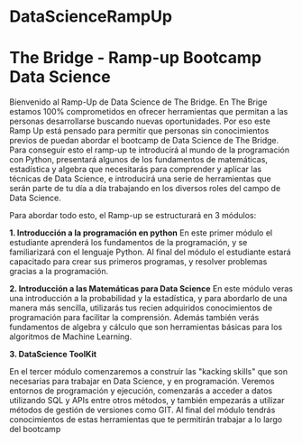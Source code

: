 # DataScienceRampUp
# **The Bridge - Ramp-up Bootcamp Data Science**

Bienvenido al Ramp-Up de Data Science de The Bridge. En The Brige estamos 100% comprometidos en ofrecer herramientas que permitan a las personas desarrollarse buscando nuevas oportunidades.
Por eso este Ramp Up está pensado para permitir que personas sin conocimientos previos de puedan abordar el bootcamp de Data Science de The Bridge.
Para conseguir esto el ramp-up te introducirá al mundo de la programación con Python, presentará algunos de los fundamentos de matemáticas, estadística y algebra que necesitarás para comprender y aplicar las técnicas de Data Science, e introducirá una serie de herramientas que serán parte de tu día a día trabajando en los diversos roles del campo de Data Science.

Para abordar todo esto,  el Ramp-up se estructurará en 3 módulos:

 **1. Introducción a la programación en python**
	 En este primer módulo el estudiante aprenderá los fundamentos de la programación, y se familiarizará con el lenguaje Python. Al final del módulo el estudiante estará capacitado para crear sus primeros programas, y resolver problemas gracias a la programación.

 **2. Introducción a las Matemáticas para Data Science**
	  En este módulo veras una introducción a la probabilidad y la estadística, y para abordarlo de una manera más sencilla, utilizarás tus recien adquiridos conocimientos de programación para facilitar la comprensión. Además también verás fundamentos de algebra y cálculo que son herramientas básicas para los algoritmos de Machine Learning.  
	  
 **3. DataScience ToolKit**
	
   En el tercer módulo comenzaremos a construir las "kacking skills" que son necesarias para trabajar en Data Science, y en programación. Veremos entornos de programación y ejecución, comenzarás a acceder a datos utilizando SQL y APIs entre otros métodos, y también empezarás a utilizar métodos de gestión de versiones como GIT. Al final del módulo tendrás conocimientos de estas herramientas que te permitirán trabajar a lo largo del bootcamp
